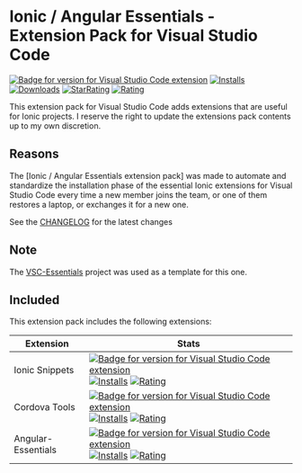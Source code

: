 # Ionic / Angular Essentials - Extension Pack for Visual Studio Code

[![Badge for version for Visual Studio Code extension](https://vsmarketplacebadge.apphb.com/version-short/Gydunhn.ionicangular-essentials.svg?color=blue&style=?style=for-the-badge&logo=visual-studio-code)](https://marketplace.visualstudio.com/items?itemName=Gydunhn.ionicangular-essentials) [![Installs](https://vsmarketplacebadge.apphb.com/installs-short/Gydunhn.ionicangular-essentials.svg?color=blue&style=flat-square)](https://marketplace.visualstudio.com/items?itemName=Gydunhn.ionicangular-essentials) [![Downloads](https://vsmarketplacebadge.apphb.com/downloads-short/Gydunhn.ionicangular-essentials.svg?color=blue&style=flat-square)](https://marketplace.visualstudio.com/items?itemName=Gydunhn.ionicangular-essentials) [![StarRating](https://vsmarketplacebadge.apphb.com/rating-star/Gydunhn.ionicangular-essentials.svg?color=blue&style=flat-square)](https://marketplace.visualstudio.com/items?itemName=Gydunhn.ionicangular-essentials) [![Rating](https://vsmarketplacebadge.apphb.com/rating-short/Gydunhn.ionicangular-essentials.svg?color=blue&style=flat-square)](https://marketplace.visualstudio.com/items?itemName=Gydunhn.ionicangular-essentials)   

This extension pack for Visual Studio Code adds extensions that are useful for Ionic projects. I reserve the right to update the extensions pack contents up to my own discretion.

## Reasons

The [Ionic / Angular Essentials extension pack] was made to automate and standardize the installation phase of the essential Ionic extensions for Visual Studio Code every time a new member joins the team, or one of them restores a laptop, or exchanges it for a new one.

See the [CHANGELOG](CHANGELOG.md) for the latest changes

## Note
The [VSC-Essentials] project was used as a template for this one.

## Included

This extension pack includes the following extensions:

| Extension                   | Stats                                                                                                                                                                                                                                                                                                                                                                                                                                                                                                                                                                                                                                                                                                                                                                                |
|-----------------------------|--------------------------------------------------------------------------------------------------------------------------------------------------------------------------------------------------------------------------------------------------------------------------------------------------------------------------------------------------------------------------------------------------------------------------------------------------------------------------------------------------------------------------------------------------------------------------------------------------------------------------------------------------------------------------------------------------------------------------------------------------------------------------------------|
| Ionic Snippets | [![Badge for version for Visual Studio Code extension](https://vsmarketplacebadge.apphb.com/version-short/fivethree.vscode-ionic-snippets.svg?color=blue&style=?style=for-the-badge&logo=visual-studio-code)](https://marketplace.visualstudio.com/items?itemName=fivethree.vscode-ionic-snippets) [![Installs](https://vsmarketplacebadge.apphb.com/installs-short/fivethree.vscode-ionic-snippets.svg?color=blue&style=flat-square)](https://marketplace.visualstudio.com/items?itemName=fivethree.vscode-ionic-snippets) [![Rating](https://vsmarketplacebadge.apphb.com/rating-short/fivethree.vscode-ionic-snippets.svg?color=blue&style=flat-square)](https://marketplace.visualstudio.com/items?itemName=fivethree.vscode-ionic-snippets)                                                                                                             |
| Cordova Tools | [![Badge for version for Visual Studio Code extension](https://vsmarketplacebadge.apphb.com/version-short/Msjsdiag.cordova-tools.svg?color=blue&style=?style=for-the-badge&logo=visual-studio-code)](https://marketplace.visualstudio.com/items?itemName=Msjsdiag.cordova-tools) [![Installs](https://vsmarketplacebadge.apphb.com/installs-short/Msjsdiag.cordova-tools.svg?color=blue&style=flat-square)](https://marketplace.visualstudio.com/items?itemName=Msjsdiag.cordova-tools) [![Rating](https://vsmarketplacebadge.apphb.com/rating-short/Msjsdiag.cordova-tools.svg?color=blue&style=flat-square)](https://marketplace.visualstudio.com/items?itemName=Msjsdiag.cordova-tools)                                                       |
| Angular-Essentials | [![Badge for version for Visual Studio Code extension](https://vsmarketplacebadge.apphb.com/version-short/Gydunhn.angular-essentials.svg?color=blue&style=?style=for-the-badge&logo=visual-studio-code)](https://marketplace.visualstudio.com/items?itemName=Gydunhn.angular-essentials) [![Installs](https://vsmarketplacebadge.apphb.com/installs-short/Gydunhn.angular-essentials.svg?color=blue&style=flat-square)](https://marketplace.visualstudio.com/items?itemName=Gydunhn.angular-essentials) [![Rating](https://vsmarketplacebadge.apphb.com/rating-short/Gydunhn.angular-essentials.svg?color=blue&style=flat-square)](https://marketplace.visualstudio.com/items?itemName=Gydunhn.angular-essentials)                                                 |

[VSC-Essentials]: https://github.com/Gydunhn/IonicAngular-Essentials
[IonicAngular Essentials extension pack]: https://marketplace.visualstudio.com/items?itemName=Gydunhn.ionicangular-essentials
